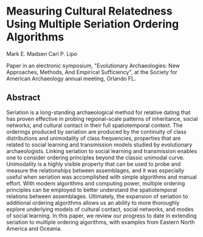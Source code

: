 # Measuring Cultural Relatedness Using Multiple Seriation Ordering Algorithms #

Mark E. Madsen
Carl P. Lipo

Paper in an electronic symposium, "Evolutionary Archaeologies: New Approaches, Methods, And Empirical
Sufficiency", at the Society for American Archaeology annual meeting, Orlando FL.


## Abstract ##

Seriation is a long-standing archaeological method for relative dating that has proven effective in probing regional-scale patterns of inheritance, social networks, and cultural contact in their full spatiotemporal context. The orderings produced by seriation are produced by the continuity of class distributions and unimodality of class frequencies, properties that are related to social learning and transmission models studied by evolutionary archaeologists. Linking seriation to social learning and transmission enables one to consider ordering principles beyond the classic unimodal curve. Unimodality is a highly visible property that can be used to probe and measure the relationships between assemblages, and it was especially useful when seriation was accomplished with simple algorithms and manual effort. With modern algorithms and computing power, multiple ordering principles can be employed to better understand the spatiotemporal relations between assemblages. Ultimately, the expansion of seriation to additional ordering algorithms allows us an ability to more thoroughly explore underlying models of cultural contact, social networks, and modes of social learning. In this paper, we review our progress to date in extending seriation to multiple ordering algorithms, with examples from Eastern North America and Oceania.